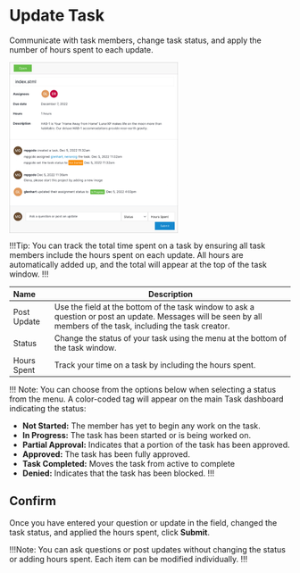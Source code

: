 # Update Task

Communicate with task members, change task status, and apply the number of hours spent to each update.

<img src="../../../images/update_task.png" alt="update_tasks" style="width: 60%; display: block"></a>

!!!Tip:
You can track the total time spent on a task by ensuring all task members include the hours spent on each update. All hours are automatically added up, and the total will appear at the top of the task window.
!!!


**Name** | **Description** 
:--- | ---
Post Update | Use the field at the bottom of the task window to ask a question or post an update. Messages will be seen by all members of the task, including the task creator. 
Status | Change the status of your task using the menu at the bottom of the task window. 
Hours Spent | Track your time on a task by including the hours spent.

!!! Note:
You can choose from the options below when selecting a status from the menu. A color-coded tag will appear on the main Task dashboard indicating the status:
-	**Not Started:** The member has yet to begin any work on the task.
-	**In Progress:**  The task has been started or is being worked on.
-	**Partial Approval:** Indicates that a portion of the task has been approved.
-	**Approved:** The task has been fully approved. 
-	**Task Completed:** Moves the task from active to complete
-	**Denied:** Indicates that the task has been blocked.
!!!

## Confirm
Once you have entered your question or update in the field, changed the task status, and applied the hours spent, click **Submit**. 

!!!Note:
You can ask questions or post updates without changing the status or adding hours spent. Each item can be modified individually.
!!!
